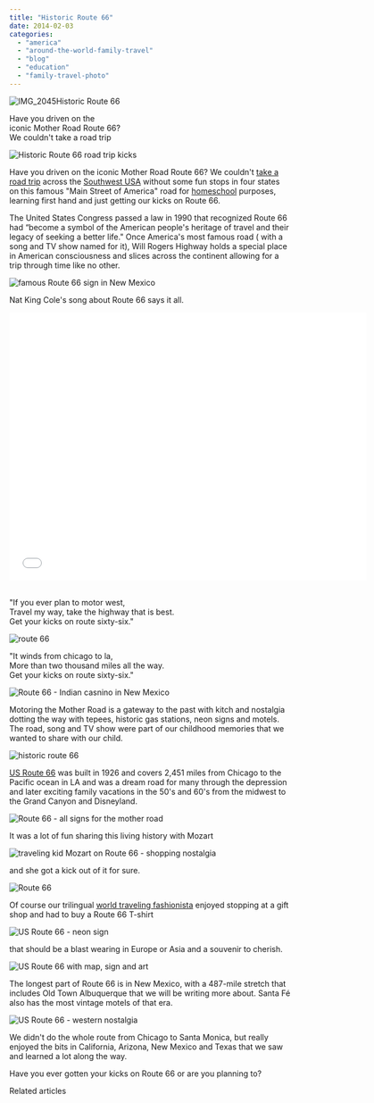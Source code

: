 ```yaml
---
title: "Historic Route 66"
date: 2014-02-03
categories: 
  - "america"
  - "around-the-world-family-travel"
  - "blog"
  - "education"
  - "family-travel-photo"
---
```


![IMG_2045](https://pub-ac94b3f306b24c0dba4238943c97f2e1.r2.dev/6a00e5502a9507883301a3fcae1556970b.jpg)Historic Route 66  
  
Have you driven on the  
iconic Mother Road Route 66?  
We couldn't take a road trip

<!--more-->  
![Historic Route 66 road trip kicks](https://pub-ac94b3f306b24c0dba4238943c97f2e1.r2.dev/6a00e5502a9507883301a73d69cdfc970d.png)  
  
Have you driven on the iconic Mother Road Route 66? We couldn't [take a road trip](https://pub-ac94b3f306b24c0dba4238943c97f2e1.r2.dev/2014/01/road-trip-usa-best-of-the-west.html "road trip usa best of the west") across the [Southwest USA](https://pub-ac94b3f306b24c0dba4238943c97f2e1.r2.dev/2014/01/winter-road-trip-americas-southwest-.html "southwest road trip") without some fun stops in four states on this famous "Main Street of America" road for [homeschool](https://pub-ac94b3f306b24c0dba4238943c97f2e1.r2.dev/2013/07/homeschool-high-school-and-world-travel.html "homeschool and travel") purposes, learning first hand and just getting our kicks on Route 66. 
  
The United States Congress passed a law in 1990 that recognized Route 66 had “become a symbol of the American people's heritage of travel and their legacy of seeking a better life." Once America's most famous road ( with a song and TV show named for it), Will Rogers Highway holds a special place in American consciousness and slices across the continent allowing for a trip through time like no other.  
  
![famous Route 66 sign in New Mexico](https://pub-ac94b3f306b24c0dba4238943c97f2e1.r2.dev/6a00e5502a9507883301a5115e5000970c.png)  
  
Nat King Cole's song about Route 66 says it all.  
  

<iframe allowfullscreen frameborder="0" height="480" src="//www.youtube.com/embed/dCYApJtsyd0?rel=0" width="640"></iframe>

  
  
[  
](https://pub-ac94b3f306b24c0dba4238943c97f2e1.r2.dev/6a00e5502a9507883301a3fcadd792970b.png)"If you ever plan to motor west,  
Travel my way, take the highway that is best.  
Get your kicks on route sixty-six."  
  
![route 66](https://pub-ac94b3f306b24c0dba4238943c97f2e1.r2.dev/6a00e5502a9507883301a5115e5448970c.png)  
  
"It winds from chicago to la,  
More than two thousand miles all the way.  
Get your kicks on route sixty-six."  
  
![Route 66 - Indian casnino in New Mexico](https://pub-ac94b3f306b24c0dba4238943c97f2e1.r2.dev/6a00e5502a9507883301a73d69dd1a970d.png)  
  
Motoring the Mother Road is a gateway to the past with kitch and nostalgia dotting the way with tepees, historic gas stations, neon signs and motels. The road, song and TV show were part of our childhood memories that we wanted to share with our child.  
  
![historic route 66 ](https://pub-ac94b3f306b24c0dba4238943c97f2e1.r2.dev/6a00e5502a9507883301a5115e564a970c.png)  
  
[US Route 66](http://en.wikipedia.org/wiki/U.S._Route_66 "route 66") was built in 1926 and covers 2,451 miles from Chicago to the Pacific ocean in LA and was a dream road for many through the depression and later exciting family vacations in the 50's and 60's from the midwest to the Grand Canyon and Disneyland.  
  
![Route 66 - all signs for the mother road](https://pub-ac94b3f306b24c0dba4238943c97f2e1.r2.dev/6a00e5502a9507883301a3fcaecf09970b.png)  
  
  
  
It was a lot of fun sharing this living history with Mozart  
  
![traveling kid Mozart on Route 66 - shopping nostalgia](https://pub-ac94b3f306b24c0dba4238943c97f2e1.r2.dev/6a00e5502a9507883301a5115e5579970c.png)  
  
  
and she got a kick out of it for sure.  
  
![Route 66](https://pub-ac94b3f306b24c0dba4238943c97f2e1.r2.dev/6a00e5502a9507883301a5115e56d9970c.png)  
  
Of course our trilingual [world traveling fashionista](https://pub-ac94b3f306b24c0dba4238943c97f2e1.r2.dev/2009/05/how-to-be-a-world-traveling-fashionista.html "Mozart world traveling fashionista") enjoyed stopping at a gift shop and had to buy a Route 66 T-shirt  
  
![US Route 66 - neon sign](https://pub-ac94b3f306b24c0dba4238943c97f2e1.r2.dev/6a00e5502a9507883301a5115e574e970c.png)  
  
that should be a blast wearing in Europe or Asia and a souvenir to cherish.  
  
![US Route 66 with map, sign and art](https://pub-ac94b3f306b24c0dba4238943c97f2e1.r2.dev/6a00e5502a9507883301a73d69e038970d.png)  
  
The longest part of Route 66 is in New Mexico, with a 487-mile stretch that includes Old Town Albuquerque that we will be writing more about. Santa Fé also has the most vintage motels of that era.  
  
![US Route 66 - western nostalgia](https://pub-ac94b3f306b24c0dba4238943c97f2e1.r2.dev/6a00e5502a9507883301a5115e5828970c.png)  
  
We didn't do the whole route from Chicago to Santa Monica, but really enjoyed the bits in California, Arizona, New Mexico and Texas that we saw and learned a lot along the way.  
  
Have you ever gotten your kicks on Route 66 or are you planning to?

Related articles

